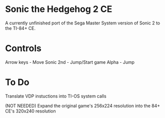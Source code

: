 # Sonic the Hedgehog 2 CE

A currently unfinished port of the Sega Master System version of Sonic 2 to the TI-84+ CE.

# Controls

Arrow keys - Move Sonic
2nd - Jump/Start game
Alpha - Jump


# To Do

Translate VDP instuctions into TI-OS system calls

(NOT NEEDED) Expand the original game's 256x224 resolution into the 84+ CE's 320x240 resolution
